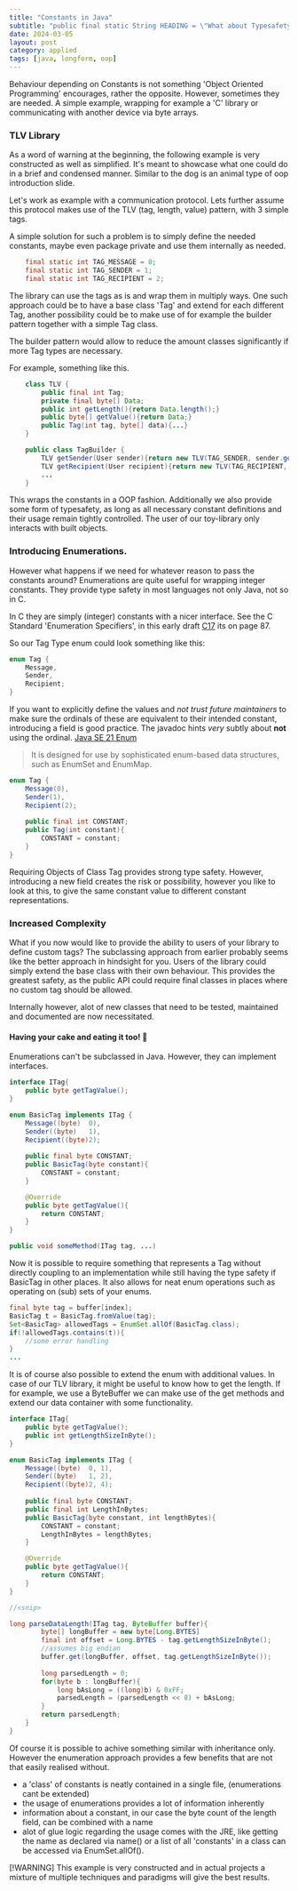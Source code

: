 ```yaml
---
title: "Constants in Java"
subtitle: "public final static String HEADING = \"What about Typesafety?\""
date: 2024-03-05
layout: post
category: applied
tags: [java, longform, oop]
---
```


Behaviour depending on Constants is not something 'Object Oriented Programming' encourages, rather the opposite.
However, sometimes they are needed. A simple example, wrapping for example a 'C' library or communicating with another device via byte arrays.

### TLV Library
As a word of warning at the beginning, the following example is very constructed as well as simplified. It's meant to showcase what one could do in a brief and condensed manner.
Similar to the dog is an animal type of oop introduction slide.

Let's work as example with a communication protocol.
Lets further assume this protocol makes use of the TLV (tag, length, value) pattern, with 3 simple tags.

A simple solution for such a problem is to simply define the needed constants, maybe even package private and use them internally as needed.
```java
    final static int TAG_MESSAGE = 0;
    final static int TAG_SENDER = 1;
    final static int TAG_RECIPIENT = 2;
```

The library can use the tags as is and wrap them in multiply ways. One such approach could be to have a base class 'Tag' and extend for each different Tag, another possibility could be to make use of for example the builder pattern together with a simple Tag class.

The builder pattern would allow to reduce the amount classes significantly if more Tag types are necessary.

For example, something like this.
```java
    class TLV {
        public final int Tag;
        private final byte[] Data;
        public int getLength(){return Data.length();}
        public byte[] getValue(){return Data;}
        public Tag(int tag, byte[] data){...}
    }

    public class TagBuilder {
        TLV getSender(User sender){return new TLV(TAG_SENDER, sender.getBytes());}
        TLV getRecipient(User recipient){return new TLV(TAG_RECIPIENT, recipient.getBytes());
        ...
    }
```

This wraps the constants in a OOP fashion. Additionally we also provide some form of typesafety, as long as all necessary constant definitions and their usage remain tightly controlled.
The user of our toy-library only interacts with built objects.

### Introducing Enumerations.
However what happens if we need for whatever reason to pass the constants around?
Enumerations are quite useful for wrapping integer constants.
They provide type safety in most languages not only Java, not so in C.

In C they are simply (integer) constants with a nicer interface. See the C Standard 'Enumeration Specifiers', in this early draft [C17](https://www.open-std.org/jtc1/sc22/wg14/www/docs/n2346.pdf) its on page 87.

So our Tag Type enum could look something like this:
```java
enum Tag {
    Message,
    Sender,
    Recipient;
}
```

If you want to explicitly define the values and _not trust future maintainers_ to make sure the ordinals of these are equivalent to their intended constant, introducing a field is good practice.
The javadoc hints *very* subtly about **not** using the ordinal. [Java SE 21 Enum](https://docs.oracle.com/en/java/javase/21/docs/api/java.base/java/lang/Enum.html#ordinal())

> It is designed for use by sophisticated enum-based data structures, such as EnumSet and EnumMap.

```java
enum Tag {
    Message(0),
    Sender(1),
    Recipient(2);
    
    public final int CONSTANT;
    public Tag(int constant){
        CONSTANT = constant;
    }
}
```
Requiring Objects of Class Tag provides strong type safety. However, introducing a new field creates the risk or possibility, however you like to look at this, to give the same constant value to different constant representations.

### Increased Complexity
What if you now would like to provide the ability to users of your library to define custom tags? The subclassing approach from earlier probably seems like the better approach in hindsight for you.
Users of the library could simply extend the base class with their own behaviour. This provides the greatest safety, as the public API could require final classes in places where no custom tag should be allowed.

Internally however, alot of new classes that need to be tested, maintained and documented are now necessitated.

#### Having your cake and eating it too! :cake:
Enumerations can't be subclassed in Java. However, they can implement interfaces.

```java
interface ITag{
    public byte getTagValue();
}

enum BasicTag implements ITag {
    Message((byte)  0),
    Sender((byte)   1),
    Recipient((byte)2);
    
    public final byte CONSTANT;
    public BasicTag(byte constant){
        CONSTANT = constant;
    }

    @Override
    public byte getTagValue(){
        return CONSTANT;
    }
}

public void someMethod(ITag tag, ...)
```
Now it is possible to require something that represents a Tag without directly coupling to an implementation while still having the type safety if BasicTag in other places. 
It also allows for neat enum operations such as operating on (sub) sets of your enums.
```java
final byte tag = buffer[index];
BasicTag t = BasicTag.fromValue(tag);
Set<BasicTag> allowedTags = EnumSet.allOf(BasicTag.class);
if(!allowedTags.contains(t)){
    //some error handling
}
...
```

It is of course also possible to extend the enum with additional values.
In case of our TLV library, it might be useful to know how to get the length.
If for example, we use a ByteBuffer we can make use of the get methods and extend our data container with some functionality.

```java
interface ITag{
    public byte getTagValue();
    public int getLengthSizeInByte();
}

enum BasicTag implements ITag {
    Message((byte)  0, 1),
    Sender((byte)   1, 2),
    Recipient((byte)2, 4);
    
    public final byte CONSTANT;
    public final int LengthInBytes;
    public BasicTag(byte constant, int lengthBytes){
        CONSTANT = constant;
        LengthInBytes = lengthBytes;
    }

    @Override
    public byte getTagValue(){
        return CONSTANT;
    }
}

//<snip>

long parseDataLength(ITag tag, ByteBuffer buffer){
        byte[] longBuffer = new byte[Long.BYTES]
        final int offset = Long.BYTES - tag.getLengthSizeInByte();
        //assumes big endian
        buffer.get(longBuffer, offset, tag.getLengthSizeInByte());
        
        long parsedLength = 0;
        for(byte b : longBuffer){
            long bAsLong = ((long)b) & 0xFF;
            parsedLength = (parsedLength << 8) + bAsLong;
        }
        return parsedLength;
    }
}
```

Of course it is possible to achive something similar with inheritance only.
However the enumeration approach provides a few benefits that are not that easily realised without.
- a 'class' of constants is neatly contained in a single file, (enumerations cant be extended)
- the usage of enumerations provides a lot of information inherently
- information about a constant, in our case the byte count of the length field, can be combined with a name
- alot of glue logic regarding the usage comes with the JRE, like getting the name as declared via name() or a list of all 'constants' in a class can be accessed via EnumSet.allOf().

[!WARNING]
This example is very constructed and in actual projects a mixture of multiple techniques and paradigms will give the best results.

